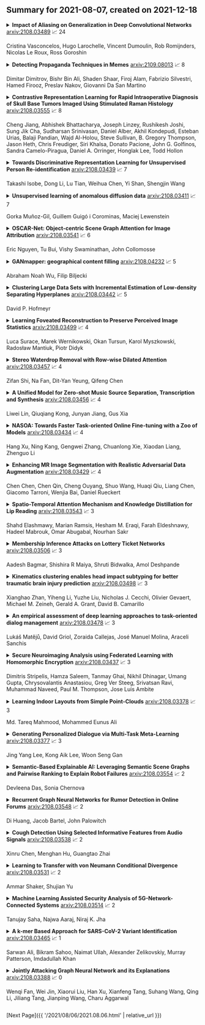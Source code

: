 ## Summary for 2021-08-07, created on 2021-12-18


<details><summary><b>Impact of Aliasing on Generalization in Deep Convolutional Networks</b>
<a href="https://arxiv.org/abs/2108.03489">arxiv:2108.03489</a>
&#x1F4C8; 24 <br>
<p>Cristina Vasconcelos, Hugo Larochelle, Vincent Dumoulin, Rob Romijnders, Nicolas Le Roux, Ross Goroshin</p></summary>
<p>

**Abstract:** We investigate the impact of aliasing on generalization in Deep Convolutional Networks and show that data augmentation schemes alone are unable to prevent it due to structural limitations in widely used architectures. Drawing insights from frequency analysis theory, we take a closer look at ResNet and EfficientNet architectures and review the trade-off between aliasing and information loss in each of their major components. We show how to mitigate aliasing by inserting non-trainable low-pass filters at key locations, particularly where networks lack the capacity to learn them. These simple architectural changes lead to substantial improvements in generalization on i.i.d. and even more on out-of-distribution conditions, such as image classification under natural corruptions on ImageNet-C [11] and few-shot learning on Meta-Dataset [26]. State-of-the art results are achieved on both datasets without introducing additional trainable parameters and using the default hyper-parameters of open source codebases.

</p>
</details>

<details><summary><b>Detecting Propaganda Techniques in Memes</b>
<a href="https://arxiv.org/abs/2109.08013">arxiv:2109.08013</a>
&#x1F4C8; 8 <br>
<p>Dimitar Dimitrov, Bishr Bin Ali, Shaden Shaar, Firoj Alam, Fabrizio Silvestri, Hamed Firooz, Preslav Nakov, Giovanni Da San Martino</p></summary>
<p>

**Abstract:** Propaganda can be defined as a form of communication that aims to influence the opinions or the actions of people towards a specific goal; this is achieved by means of well-defined rhetorical and psychological devices. Propaganda, in the form we know it today, can be dated back to the beginning of the 17th century. However, it is with the advent of the Internet and the social media that it has started to spread on a much larger scale than before, thus becoming major societal and political issue. Nowadays, a large fraction of propaganda in social media is multimodal, mixing textual with visual content. With this in mind, here we propose a new multi-label multimodal task: detecting the type of propaganda techniques used in memes. We further create and release a new corpus of 950 memes, carefully annotated with 22 propaganda techniques, which can appear in the text, in the image, or in both. Our analysis of the corpus shows that understanding both modalities together is essential for detecting these techniques. This is further confirmed in our experiments with several state-of-the-art multimodal models.

</p>
</details>

<details><summary><b>Contrastive Representation Learning for Rapid Intraoperative Diagnosis of Skull Base Tumors Imaged Using Stimulated Raman Histology</b>
<a href="https://arxiv.org/abs/2108.03555">arxiv:2108.03555</a>
&#x1F4C8; 8 <br>
<p>Cheng Jiang, Abhishek Bhattacharya, Joseph Linzey, Rushikesh Joshi, Sung Jik Cha, Sudharsan Srinivasan, Daniel Alber, Akhil Kondepudi, Esteban Urias, Balaji Pandian, Wajd Al-Holou, Steve Sullivan, B. Gregory Thompson, Jason Heth, Chris Freudiger, Siri Khalsa, Donato Pacione, John G. Golfinos, Sandra Camelo-Piragua, Daniel A. Orringer, Honglak Lee, Todd Hollon</p></summary>
<p>

**Abstract:** Background: Accurate diagnosis of skull base tumors is essential for providing personalized surgical treatment strategies. Intraoperative diagnosis can be challenging due to tumor diversity and lack of intraoperative pathology resources.
  Objective: To develop an independent and parallel intraoperative pathology workflow that can provide rapid and accurate skull base tumor diagnoses using label-free optical imaging and artificial intelligence (AI).
  Method: We used a fiber laser-based, label-free, non-consumptive, high-resolution microscopy method ($<$ 60 sec per 1 $\times$ 1 mm$^\text{2}$), called stimulated Raman histology (SRH), to image a consecutive, multicenter cohort of skull base tumor patients. SRH images were then used to train a convolutional neural network (CNN) model using three representation learning strategies: cross-entropy, self-supervised contrastive learning, and supervised contrastive learning. Our trained CNN models were tested on a held-out, multicenter SRH dataset.
  Results: SRH was able to image the diagnostic features of both benign and malignant skull base tumors. Of the three representation learning strategies, supervised contrastive learning most effectively learned the distinctive and diagnostic SRH image features for each of the skull base tumor types. In our multicenter testing set, cross-entropy achieved an overall diagnostic accuracy of 91.5%, self-supervised contrastive learning 83.9%, and supervised contrastive learning 96.6%. Our trained model was able to identify tumor-normal margins and detect regions of microscopic tumor infiltration in whole-slide SRH images.
  Conclusion: SRH with AI models trained using contrastive representation learning can provide rapid and accurate intraoperative diagnosis of skull base tumors.

</p>
</details>

<details><summary><b>Towards Discriminative Representation Learning for Unsupervised Person Re-identification</b>
<a href="https://arxiv.org/abs/2108.03439">arxiv:2108.03439</a>
&#x1F4C8; 7 <br>
<p>Takashi Isobe, Dong Li, Lu Tian, Weihua Chen, Yi Shan, Shengjin Wang</p></summary>
<p>

**Abstract:** In this work, we address the problem of unsupervised domain adaptation for person re-ID where annotations are available for the source domain but not for target. Previous methods typically follow a two-stage optimization pipeline, where the network is first pre-trained on source and then fine-tuned on target with pseudo labels created by feature clustering. Such methods sustain two main limitations. (1) The label noise may hinder the learning of discriminative features for recognizing target classes. (2) The domain gap may hinder knowledge transferring from source to target. We propose three types of technical schemes to alleviate these issues. First, we propose a cluster-wise contrastive learning algorithm (CCL) by iterative optimization of feature learning and cluster refinery to learn noise-tolerant representations in the unsupervised manner. Second, we adopt a progressive domain adaptation (PDA) strategy to gradually mitigate the domain gap between source and target data. Third, we propose Fourier augmentation (FA) for further maximizing the class separability of re-ID models by imposing extra constraints in the Fourier space. We observe that these proposed schemes are capable of facilitating the learning of discriminative feature representations. Experiments demonstrate that our method consistently achieves notable improvements over the state-of-the-art unsupervised re-ID methods on multiple benchmarks, e.g., surpassing MMT largely by 8.1\%, 9.9\%, 11.4\% and 11.1\% mAP on the Market-to-Duke, Duke-to-Market, Market-to-MSMT and Duke-to-MSMT tasks, respectively.

</p>
</details>

<details><summary><b>Unsupervised learning of anomalous diffusion data</b>
<a href="https://arxiv.org/abs/2108.03411">arxiv:2108.03411</a>
&#x1F4C8; 7 <br>
<p>Gorka Muñoz-Gil, Guillem Guigó i Corominas, Maciej Lewenstein</p></summary>
<p>

**Abstract:** The characterization of diffusion processes is a keystone in our understanding of a variety of physical phenomena. Many of these deviate from Brownian motion, giving rise to anomalous diffusion. Various theoretical models exists nowadays to describe such processes, but their application to experimental setups is often challenging, due to the stochastic nature of the phenomena and the difficulty to harness reliable data. The latter often consists on short and noisy trajectories, which are hard to characterize with usual statistical approaches. In recent years, we have witnessed an impressive effort to bridge theory and experiments by means of supervised machine learning techniques, with astonishing results. In this work, we explore the use of unsupervised methods in anomalous diffusion data. We show that the main diffusion characteristics can be learnt without the need of any labelling of the data. We use such method to discriminate between anomalous diffusion models and extract their physical parameters. Moreover, we explore the feasibility of finding novel types of diffusion, in this case represented by compositions of existing diffusion models. At last, we showcase the use of the method in experimental data and demonstrate its advantages for cases where supervised learning is not applicable.

</p>
</details>

<details><summary><b>OSCAR-Net: Object-centric Scene Graph Attention for Image Attribution</b>
<a href="https://arxiv.org/abs/2108.03541">arxiv:2108.03541</a>
&#x1F4C8; 6 <br>
<p>Eric Nguyen, Tu Bui, Vishy Swaminathan, John Collomosse</p></summary>
<p>

**Abstract:** Images tell powerful stories but cannot always be trusted. Matching images back to trusted sources (attribution) enables users to make a more informed judgment of the images they encounter online. We propose a robust image hashing algorithm to perform such matching. Our hash is sensitive to manipulation of subtle, salient visual details that can substantially change the story told by an image. Yet the hash is invariant to benign transformations (changes in quality, codecs, sizes, shapes, etc.) experienced by images during online redistribution. Our key contribution is OSCAR-Net (Object-centric Scene Graph Attention for Image Attribution Network); a robust image hashing model inspired by recent successes of Transformers in the visual domain. OSCAR-Net constructs a scene graph representation that attends to fine-grained changes of every object's visual appearance and their spatial relationships. The network is trained via contrastive learning on a dataset of original and manipulated images yielding a state of the art image hash for content fingerprinting that scales to millions of images.

</p>
</details>

<details><summary><b>GANmapper: geographical content filling</b>
<a href="https://arxiv.org/abs/2108.04232">arxiv:2108.04232</a>
&#x1F4C8; 5 <br>
<p>Abraham Noah Wu, Filip Biljecki</p></summary>
<p>

**Abstract:** We present a new method to create spatial data using a generative adversarial network (GAN). Our contribution uses coarse and widely available geospatial data to create maps of less available features at the finer scale in the built environment, bypassing their traditional acquisition techniques (e.g. satellite imagery or land surveying). In the work, we employ land use data and road networks as input to generate building footprints, and conduct experiments in 9 cities around the world. The method, which we implement in a tool we release openly, enables generating approximate maps of the urban form, and it is generalisable to augment other types of geoinformation, enhancing the completeness and quality of spatial data infrastructure. It may be especially useful in locations missing detailed and high-resolution data and those that are mapped with uncertain or heterogeneous quality, such as much of OpenStreetMap. The quality of the results is influenced by the urban form and scale. In most cases, experiments suggest promising performance as the method tends to truthfully indicate the locations, amount, and shape of buildings. The work has the potential to support several applications, such as energy, climate, and urban morphology studies in areas previously lacking required data.

</p>
</details>

<details><summary><b>Clustering Large Data Sets with Incremental Estimation of Low-density Separating Hyperplanes</b>
<a href="https://arxiv.org/abs/2108.03442">arxiv:2108.03442</a>
&#x1F4C8; 5 <br>
<p>David P. Hofmeyr</p></summary>
<p>

**Abstract:** An efficient method for obtaining low-density hyperplane separators in the unsupervised context is proposed. Low density separators can be used to obtain a partition of a set of data based on their allocations to the different sides of the separators. The proposed method is based on applying stochastic gradient descent to the integrated density on the hyperplane with respect to a convolution of the underlying distribution and a smoothing kernel. In the case where the bandwidth of the smoothing kernel is decreased towards zero, the bias of these updates with respect to the true underlying density tends to zero, and convergence to a minimiser of the density on the hyperplane can be obtained. A post-processing of the partition induced by a collection of low-density hyperplanes yields an efficient and accurate clustering method which is capable of automatically selecting an appropriate number of clusters. Experiments with the proposed approach show that it is highly competitive in terms of both speed and accuracy when compared with relevant benchmarks. Code to implement the proposed approach is available in the form of an R package from https://github.com/DavidHofmeyr/iMDH.

</p>
</details>

<details><summary><b>Learning Foveated Reconstruction to Preserve Perceived Image Statistics</b>
<a href="https://arxiv.org/abs/2108.03499">arxiv:2108.03499</a>
&#x1F4C8; 4 <br>
<p>Luca Surace, Marek Wernikowski, Okan Tursun, Karol Myszkowski, Radosław Mantiuk, Piotr Didyk</p></summary>
<p>

**Abstract:** Foveated image reconstruction recovers full image from a sparse set of samples distributed according to the human visual system's retinal sensitivity that rapidly drops with eccentricity. Recently, the use of Generative Adversarial Networks was shown to be a promising solution for such a task as they can successfully hallucinate missing image information. Like for other supervised learning approaches, also for this one, the definition of the loss function and training strategy heavily influences the output quality. In this work, we pose the question of how to efficiently guide the training of foveated reconstruction techniques such that they are fully aware of the human visual system's capabilities and limitations, and therefore, reconstruct visually important image features. Due to the nature of GAN-based solutions, we concentrate on the human's sensitivity to hallucination for different input sample densities. We present new psychophysical experiments, a dataset, and a procedure for training foveated image reconstruction. The strategy provides flexibility to the generator network by penalizing only perceptually important deviations in the output. As a result, the method aims to preserve perceived image statistics rather than natural image statistics. We evaluate our strategy and compare it to alternative solutions using a newly trained objective metric and user experiments.

</p>
</details>

<details><summary><b>Stereo Waterdrop Removal with Row-wise Dilated Attention</b>
<a href="https://arxiv.org/abs/2108.03457">arxiv:2108.03457</a>
&#x1F4C8; 4 <br>
<p>Zifan Shi, Na Fan, Dit-Yan Yeung, Qifeng Chen</p></summary>
<p>

**Abstract:** Existing vision systems for autonomous driving or robots are sensitive to waterdrops adhered to windows or camera lenses. Most recent waterdrop removal approaches take a single image as input and often fail to recover the missing content behind waterdrops faithfully. Thus, we propose a learning-based model for waterdrop removal with stereo images. To better detect and remove waterdrops from stereo images, we propose a novel row-wise dilated attention module to enlarge attention's receptive field for effective information propagation between the two stereo images. In addition, we propose an attention consistency loss between the ground-truth disparity map and attention scores to enhance the left-right consistency in stereo images. Because of related datasets' unavailability, we collect a real-world dataset that contains stereo images with and without waterdrops. Extensive experiments on our dataset suggest that our model outperforms state-of-the-art methods both quantitatively and qualitatively. Our source code and the stereo waterdrop dataset are available at \href{https://github.com/VivianSZF/Stereo-Waterdrop-Removal}{https://github.com/VivianSZF/Stereo-Waterdrop-Removal}

</p>
</details>

<details><summary><b>A Unified Model for Zero-shot Music Source Separation, Transcription and Synthesis</b>
<a href="https://arxiv.org/abs/2108.03456">arxiv:2108.03456</a>
&#x1F4C8; 4 <br>
<p>Liwei Lin, Qiuqiang Kong, Junyan Jiang, Gus Xia</p></summary>
<p>

**Abstract:** We propose a unified model for three inter-related tasks: 1) to \textit{separate} individual sound sources from a mixed music audio, 2) to \textit{transcribe} each sound source to MIDI notes, and 3) to\textit{ synthesize} new pieces based on the timbre of separated sources. The model is inspired by the fact that when humans listen to music, our minds can not only separate the sounds of different instruments, but also at the same time perceive high-level representations such as score and timbre. To mirror such capability computationally, we designed a pitch-timbre disentanglement module based on a popular encoder-decoder neural architecture for source separation. The key inductive biases are vector-quantization for pitch representation and pitch-transformation invariant for timbre representation. In addition, we adopted a query-by-example method to achieve \textit{zero-shot} learning, i.e., the model is capable of doing source separation, transcription, and synthesis for \textit{unseen} instruments. The current design focuses on audio mixtures of two monophonic instruments. Experimental results show that our model outperforms existing multi-task baselines, and the transcribed score serves as a powerful auxiliary for separation tasks.

</p>
</details>

<details><summary><b>NASOA: Towards Faster Task-oriented Online Fine-tuning with a Zoo of Models</b>
<a href="https://arxiv.org/abs/2108.03434">arxiv:2108.03434</a>
&#x1F4C8; 4 <br>
<p>Hang Xu, Ning Kang, Gengwei Zhang, Chuanlong Xie, Xiaodan Liang, Zhenguo Li</p></summary>
<p>

**Abstract:** Fine-tuning from pre-trained ImageNet models has been a simple, effective, and popular approach for various computer vision tasks. The common practice of fine-tuning is to adopt a default hyperparameter setting with a fixed pre-trained model, while both of them are not optimized for specific tasks and time constraints. Moreover, in cloud computing or GPU clusters where the tasks arrive sequentially in a stream, faster online fine-tuning is a more desired and realistic strategy for saving money, energy consumption, and CO2 emission. In this paper, we propose a joint Neural Architecture Search and Online Adaption framework named NASOA towards a faster task-oriented fine-tuning upon the request of users. Specifically, NASOA first adopts an offline NAS to identify a group of training-efficient networks to form a pretrained model zoo. We propose a novel joint block and macro-level search space to enable a flexible and efficient search. Then, by estimating fine-tuning performance via an adaptive model by accumulating experience from the past tasks, an online schedule generator is proposed to pick up the most suitable model and generate a personalized training regime with respect to each desired task in a one-shot fashion. The resulting model zoo is more training efficient than SOTA models, e.g. 6x faster than RegNetY-16GF, and 1.7x faster than EfficientNetB3. Experiments on multiple datasets also show that NASOA achieves much better fine-tuning results, i.e. improving around 2.1% accuracy than the best performance in RegNet series under various constraints and tasks; 40x faster compared to the BOHB.

</p>
</details>

<details><summary><b>Enhancing MR Image Segmentation with Realistic Adversarial Data Augmentation</b>
<a href="https://arxiv.org/abs/2108.03429">arxiv:2108.03429</a>
&#x1F4C8; 4 <br>
<p>Chen Chen, Chen Qin, Cheng Ouyang, Shuo Wang, Huaqi Qiu, Liang Chen, Giacomo Tarroni, Wenjia Bai, Daniel Rueckert</p></summary>
<p>

**Abstract:** The success of neural networks on medical image segmentation tasks typically relies on large labeled datasets for model training. However, acquiring and manually labeling a large medical image set is resource-intensive, expensive, and sometimes impractical due to data sharing and privacy issues. To address this challenge, we propose an adversarial data augmentation approach to improve the efficiency in utilizing training data and to enlarge the dataset via simulated but realistic transformations. Specifically, we present a generic task-driven learning framework, which jointly optimizes a data augmentation model and a segmentation network during training, generating informative examples to enhance network generalizability for the downstream task. The data augmentation model utilizes a set of photometric and geometric image transformations and chains them to simulate realistic complex imaging variations that could exist in magnetic resonance (MR) imaging. The proposed adversarial data augmentation does not rely on generative networks and can be used as a plug-in module in general segmentation networks. It is computationally efficient and applicable for both supervised and semi-supervised learning. We analyze and evaluate the method on two MR image segmentation tasks: cardiac segmentation and prostate segmentation. Results show that the proposed approach can alleviate the need for labeled data while improving model generalization ability, indicating its practical value in medical imaging applications.

</p>
</details>

<details><summary><b>Spatio-Temporal Attention Mechanism and Knowledge Distillation for Lip Reading</b>
<a href="https://arxiv.org/abs/2108.03543">arxiv:2108.03543</a>
&#x1F4C8; 3 <br>
<p>Shahd Elashmawy, Marian Ramsis, Hesham M. Eraqi, Farah Eldeshnawy, Hadeel Mabrouk, Omar Abugabal, Nourhan Sakr</p></summary>
<p>

**Abstract:** Despite the advancement in the domain of audio and audio-visual speech recognition, visual speech recognition systems are still quite under-explored due to the visual ambiguity of some phonemes. In this work, we propose a new lip-reading model that combines three contributions. First, the model front-end adopts a spatio-temporal attention mechanism to help extract the informative data from the input visual frames. Second, the model back-end utilizes a sequence-level and frame-level Knowledge Distillation (KD) techniques that allow leveraging audio data during the visual model training. Third, a data preprocessing pipeline is adopted that includes facial landmarks detection-based lip-alignment. On LRW lip-reading dataset benchmark, a noticeable accuracy improvement is demonstrated; the spatio-temporal attention, Knowledge Distillation, and lip-alignment contributions achieved 88.43%, 88.64%, and 88.37% respectively.

</p>
</details>

<details><summary><b>Membership Inference Attacks on Lottery Ticket Networks</b>
<a href="https://arxiv.org/abs/2108.03506">arxiv:2108.03506</a>
&#x1F4C8; 3 <br>
<p>Aadesh Bagmar, Shishira R Maiya, Shruti Bidwalka, Amol Deshpande</p></summary>
<p>

**Abstract:** The vulnerability of the Lottery Ticket Hypothesis has not been studied from the purview of Membership Inference Attacks. Through this work, we are the first to empirically show that the lottery ticket networks are equally vulnerable to membership inference attacks. A Membership Inference Attack (MIA) is the process of determining whether a data sample belongs to a training set of a trained model or not. Membership Inference Attacks could leak critical information about the training data that can be used for targeted attacks. Recent deep learning models often have very large memory footprints and a high computational cost associated with training and drawing inferences. Lottery Ticket Hypothesis is used to prune the networks to find smaller sub-networks that at least match the performance of the original model in terms of test accuracy in a similar number of iterations. We used CIFAR-10, CIFAR-100, and ImageNet datasets to perform image classification tasks and observe that the attack accuracies are similar. We also see that the attack accuracy varies directly according to the number of classes in the dataset and the sparsity of the network. We demonstrate that these attacks are transferable across models with high accuracy.

</p>
</details>

<details><summary><b>Kinematics clustering enables head impact subtyping for better traumatic brain injury prediction</b>
<a href="https://arxiv.org/abs/2108.03498">arxiv:2108.03498</a>
&#x1F4C8; 3 <br>
<p>Xianghao Zhan, Yiheng Li, Yuzhe Liu, Nicholas J. Cecchi, Olivier Gevaert, Michael M. Zeineh, Gerald A. Grant, David B. Camarillo</p></summary>
<p>

**Abstract:** Traumatic brain injury can be caused by various types of head impacts. However, due to different kinematic characteristics, many brain injury risk estimation models are not generalizable across the variety of impacts that humans may sustain. The current definitions of head impact subtypes are based on impact sources (e.g., football, traffic accident), which may not reflect the intrinsic kinematic similarities of impacts across the impact sources. To investigate the potential new definitions of impact subtypes based on kinematics, 3,161 head impacts from various sources including simulation, college football, mixed martial arts, and car racing were collected. We applied the K-means clustering to cluster the impacts on 16 standardized temporal features from head rotation kinematics. Then, we developed subtype-specific ridge regression models for cumulative strain damage (using the threshold of 15%), which significantly improved the estimation accuracy compared with the baseline method which mixed impacts from different sources and developed one model (R^2 from 0.7 to 0.9). To investigate the effect of kinematic features, we presented the top three critical features (maximum resultant angular acceleration, maximum angular acceleration along the z-axis, maximum linear acceleration along the y-axis) based on regression accuracy and used logistic regression to find the critical points for each feature that partitioned the subtypes. This study enables researchers to define head impact subtypes in a data-driven manner, which leads to more generalizable brain injury risk estimation.

</p>
</details>

<details><summary><b>An empirical assessment of deep learning approaches to task-oriented dialog management</b>
<a href="https://arxiv.org/abs/2108.03478">arxiv:2108.03478</a>
&#x1F4C8; 3 <br>
<p>Lukáš Matějů, David Griol, Zoraida Callejas, José Manuel Molina, Araceli Sanchis</p></summary>
<p>

**Abstract:** Deep learning is providing very positive results in areas related to conversational interfaces, such as speech recognition, but its potential benefit for dialog management has still not been fully studied. In this paper, we perform an assessment of different configurations for deep-learned dialog management with three dialog corpora from different application domains and varying in size, dimensionality and possible system responses. Our results have allowed us to identify several aspects that can have an impact on accuracy, including the approaches used for feature extraction, input representation, context consideration and the hyper-parameters of the deep neural networks employed.

</p>
</details>

<details><summary><b>Secure Neuroimaging Analysis using Federated Learning with Homomorphic Encryption</b>
<a href="https://arxiv.org/abs/2108.03437">arxiv:2108.03437</a>
&#x1F4C8; 3 <br>
<p>Dimitris Stripelis, Hamza Saleem, Tanmay Ghai, Nikhil Dhinagar, Umang Gupta, Chrysovalantis Anastasiou, Greg Ver Steeg, Srivatsan Ravi, Muhammad Naveed, Paul M. Thompson, Jose Luis Ambite</p></summary>
<p>

**Abstract:** Federated learning (FL) enables distributed computation of machine learning models over various disparate, remote data sources, without requiring to transfer any individual data to a centralized location. This results in an improved generalizability of models and efficient scaling of computation as more sources and larger datasets are added to the federation. Nevertheless, recent membership attacks show that private or sensitive personal data can sometimes be leaked or inferred when model parameters or summary statistics are shared with a central site, requiring improved security solutions. In this work, we propose a framework for secure FL using fully-homomorphic encryption (FHE). Specifically, we use the CKKS construction, an approximate, floating point compatible scheme that benefits from ciphertext packing and rescaling. In our evaluation on large-scale brain MRI datasets, we use our proposed secure FL framework to train a deep learning model to predict a person's age from distributed MRI scans, a common benchmarking task, and demonstrate that there is no degradation in the learning performance between the encrypted and non-encrypted federated models.

</p>
</details>

<details><summary><b>Learning Indoor Layouts from Simple Point-Clouds</b>
<a href="https://arxiv.org/abs/2108.03378">arxiv:2108.03378</a>
&#x1F4C8; 3 <br>
<p>Md. Tareq Mahmood, Mohammed Eunus Ali</p></summary>
<p>

**Abstract:** Reconstructing a layout of indoor spaces has been a crucial part of growing indoor location based services. One of the key challenges in the proliferation of indoor location based services is the unavailability of indoor spatial maps due to the complex nature of capturing an indoor space model (e.g., floor plan) of an existing building. In this paper, we propose a system to automatically generate floor plans that can recognize rooms from the point-clouds obtained through smartphones like Google's Tango. In particular, we propose two approaches - a Recurrent Neural Network based approach using Pointer Network and a Convolutional Neural Network based approach using Mask-RCNN to identify rooms (and thereby floor plans) from point-clouds. Experimental results on different datasets demonstrate approximately 0.80-0.90 Intersection-over-Union scores, which show that our models can effectively identify the rooms and regenerate the shapes of the rooms in heterogeneous environment.

</p>
</details>

<details><summary><b>Generating Personalized Dialogue via Multi-Task Meta-Learning</b>
<a href="https://arxiv.org/abs/2108.03377">arxiv:2108.03377</a>
&#x1F4C8; 3 <br>
<p>Jing Yang Lee, Kong Aik Lee, Woon Seng Gan</p></summary>
<p>

**Abstract:** Conventional approaches to personalized dialogue generation typically require a large corpus, as well as predefined persona information. However, in a real-world setting, neither a large corpus of training data nor persona information are readily available. To address these practical limitations, we propose a novel multi-task meta-learning approach which involves training a model to adapt to new personas without relying on a large corpus, or on any predefined persona information. Instead, the model is tasked with generating personalized responses based on only the dialogue context. Unlike prior work, our approach leverages on the provided persona information only during training via the introduction of an auxiliary persona reconstruction task. In this paper, we introduce 2 frameworks that adopt the proposed multi-task meta-learning approach: the Multi-Task Meta-Learning (MTML) framework, and the Alternating Multi-Task Meta-Learning (AMTML) framework. Experimental results show that utilizing MTML and AMTML results in dialogue responses with greater persona consistency.

</p>
</details>

<details><summary><b>Semantic-Based Explainable AI: Leveraging Semantic Scene Graphs and Pairwise Ranking to Explain Robot Failures</b>
<a href="https://arxiv.org/abs/2108.03554">arxiv:2108.03554</a>
&#x1F4C8; 2 <br>
<p>Devleena Das, Sonia Chernova</p></summary>
<p>

**Abstract:** When interacting in unstructured human environments, occasional robot failures are inevitable. When such failures occur, everyday people, rather than trained technicians, will be the first to respond. Existing natural language explanations hand-annotate contextual information from an environment to help everyday people understand robot failures. However, this methodology lacks generalizability and scalability. In our work, we introduce a more generalizable semantic explanation framework. Our framework autonomously captures the semantic information in a scene to produce semantically descriptive explanations for everyday users. To generate failure-focused explanations that are semantically grounded, we leverages both semantic scene graphs to extract spatial relations and object attributes from an environment, as well as pairwise ranking. Our results show that these semantically descriptive explanations significantly improve everyday users' ability to both identify failures and provide assistance for recovery than the existing state-of-the-art context-based explanations.

</p>
</details>

<details><summary><b>Recurrent Graph Neural Networks for Rumor Detection in Online Forums</b>
<a href="https://arxiv.org/abs/2108.03548">arxiv:2108.03548</a>
&#x1F4C8; 2 <br>
<p>Di Huang, Jacob Bartel, John Palowitch</p></summary>
<p>

**Abstract:** The widespread adoption of online social networks in daily life has created a pressing need for effectively classifying user-generated content. This work presents techniques for classifying linked content spread on forum websites -- specifically, links to news articles or blogs -- using user interaction signals alone. Importantly, online forums such as Reddit do not have a user-generated social graph, which is assumed in social network behavioral-based classification settings. Using Reddit as a case-study, we show how to obtain a derived social graph, and use this graph, Reddit post sequences, and comment trees as inputs to a Recurrent Graph Neural Network (R-GNN) encoder. We train the R-GNN on news link categorization and rumor detection, showing superior results to recent baselines. Our code is made publicly available at https://github.com/google-research/social_cascades.

</p>
</details>

<details><summary><b>Cough Detection Using Selected Informative Features from Audio Signals</b>
<a href="https://arxiv.org/abs/2108.03538">arxiv:2108.03538</a>
&#x1F4C8; 2 <br>
<p>Xinru Chen, Menghan Hu, Guangtao Zhai</p></summary>
<p>

**Abstract:** Cough is a common symptom of respiratory and lung diseases. Cough detection is important to prevent, assess and control epidemic, such as COVID-19. This paper proposes a model to detect cough events from cough audio signals. The models are trained by the dataset combined ESC-50 dataset with self-recorded cough recordings. The test dataset contains inpatient cough recordings collected from inpatients of the respiratory disease department in Ruijin Hospital. We totally build 15 cough detection models based on different feature numbers selected by Random Frog, Uninformative Variable Elimination (UVE), and Variable influence on projection (VIP) algorithms respectively. The optimal model is based on 20 features selected from Mel Frequency Cepstral Coefficients (MFCC) features by UVE algorithm and classified with Support Vector Machine (SVM) linear two-class classifier. The best cough detection model realizes the accuracy, recall, precision and F1-score with 94.9%, 97.1%, 93.1% and 0.95 respectively. Its excellent performance with fewer dimensionality of the feature vector shows the potential of being applied to mobile devices, such as smartphones, thus making cough detection remote and non-contact.

</p>
</details>

<details><summary><b>Learning to Transfer with von Neumann Conditional Divergence</b>
<a href="https://arxiv.org/abs/2108.03531">arxiv:2108.03531</a>
&#x1F4C8; 2 <br>
<p>Ammar Shaker, Shujian Yu</p></summary>
<p>

**Abstract:** The similarity of feature representations plays a pivotal role in the success of domain adaptation and generalization. Feature similarity includes both the invariance of marginal distributions and the closeness of conditional distributions given the desired response $y$ (e.g., class labels). Unfortunately, traditional methods always learn such features without fully taking into consideration the information in $y$, which in turn may lead to a mismatch of the conditional distributions or the mix-up of discriminative structures underlying data distributions. In this work, we introduce the recently proposed von Neumann conditional divergence to improve the transferability across multiple domains. We show that this new divergence is differentiable and eligible to easily quantify the functional dependence between features and $y$. Given multiple source tasks, we integrate this divergence to capture discriminative information in $y$ and design novel learning objectives assuming those source tasks are observed either simultaneously or sequentially. In both scenarios, we obtain favorable performance against state-of-the-art methods in terms of smaller generalization error on new tasks and less catastrophic forgetting on source tasks (in the sequential setup).

</p>
</details>

<details><summary><b>Machine Learning Assisted Security Analysis of 5G-Network-Connected Systems</b>
<a href="https://arxiv.org/abs/2108.03514">arxiv:2108.03514</a>
&#x1F4C8; 2 <br>
<p>Tanujay Saha, Najwa Aaraj, Niraj K. Jha</p></summary>
<p>

**Abstract:** The core network architecture of telecommunication systems has undergone a paradigm shift in the fifth-generation (5G)networks. 5G networks have transitioned to software-defined infrastructures, thereby reducing their dependence on hardware-based network functions. New technologies, like network function virtualization and software-defined networking, have been incorporated in the 5G core network (5GCN) architecture to enable this transition. This has resulted in significant improvements in efficiency, performance, and robustness of the networks. However, this has also made the core network more vulnerable, as software systems are generally easier to compromise than hardware systems. In this article, we present a comprehensive security analysis framework for the 5GCN. The novelty of this approach lies in the creation and analysis of attack graphs of the software-defined and virtualized 5GCN through machine learning. This analysis points to 119 novel possible exploits in the 5GCN. We demonstrate that these possible exploits of 5GCN vulnerabilities generate five novel attacks on the 5G Authentication and Key Agreement protocol. We combine the attacks at the network, protocol, and the application layers to generate complex attack vectors. In a case study, we use these attack vectors to find four novel security loopholes in WhatsApp running on a 5G network.

</p>
</details>

<details><summary><b>A k-mer Based Approach for SARS-CoV-2 Variant Identification</b>
<a href="https://arxiv.org/abs/2108.03465">arxiv:2108.03465</a>
&#x1F4C8; 1 <br>
<p>Sarwan Ali, Bikram Sahoo, Naimat Ullah, Alexander Zelikovskiy, Murray Patterson, Imdadullah Khan</p></summary>
<p>

**Abstract:** With the rapid spread of the novel coronavirus (COVID-19) across the globe and its continuous mutation, it is of pivotal importance to design a system to identify different known (and unknown) variants of SARS-CoV-2. Identifying particular variants helps to understand and model their spread patterns, design effective mitigation strategies, and prevent future outbreaks. It also plays a crucial role in studying the efficacy of known vaccines against each variant and modeling the likelihood of breakthrough infections. It is well known that the spike protein contains most of the information/variation pertaining to coronavirus variants.
  In this paper, we use spike sequences to classify different variants of the coronavirus in humans. We show that preserving the order of the amino acids helps the underlying classifiers to achieve better performance. We also show that we can train our model to outperform the baseline algorithms using only a small number of training samples ($1\%$ of the data). Finally, we show the importance of the different amino acids which play a key role in identifying variants and how they coincide with those reported by the USA's Centers for Disease Control and Prevention (CDC).

</p>
</details>

<details><summary><b>Jointly Attacking Graph Neural Network and its Explanations</b>
<a href="https://arxiv.org/abs/2108.03388">arxiv:2108.03388</a>
&#x1F4C8; 0 <br>
<p>Wenqi Fan, Wei Jin, Xiaorui Liu, Han Xu, Xianfeng Tang, Suhang Wang, Qing Li, Jiliang Tang, Jianping Wang, Charu Aggarwal</p></summary>
<p>

**Abstract:** Graph Neural Networks (GNNs) have boosted the performance for many graph-related tasks. Despite the great success, recent studies have shown that GNNs are highly vulnerable to adversarial attacks, where adversaries can mislead the GNNs' prediction by modifying graphs. On the other hand, the explanation of GNNs (GNNExplainer) provides a better understanding of a trained GNN model by generating a small subgraph and features that are most influential for its prediction. In this paper, we first perform empirical studies to validate that GNNExplainer can act as an inspection tool and have the potential to detect the adversarial perturbations for graphs. This finding motivates us to further initiate a new problem investigation: Whether a graph neural network and its explanations can be jointly attacked by modifying graphs with malicious desires? It is challenging to answer this question since the goals of adversarial attacks and bypassing the GNNExplainer essentially contradict each other. In this work, we give a confirmative answer to this question by proposing a novel attack framework (GEAttack), which can attack both a GNN model and its explanations by simultaneously exploiting their vulnerabilities. Extensive experiments on two explainers (GNNExplainer and PGExplainer) under various real-world datasets demonstrate the effectiveness of the proposed method.

</p>
</details>


[Next Page]({{ '/2021/08/06/2021.08.06.html' | relative_url }})
